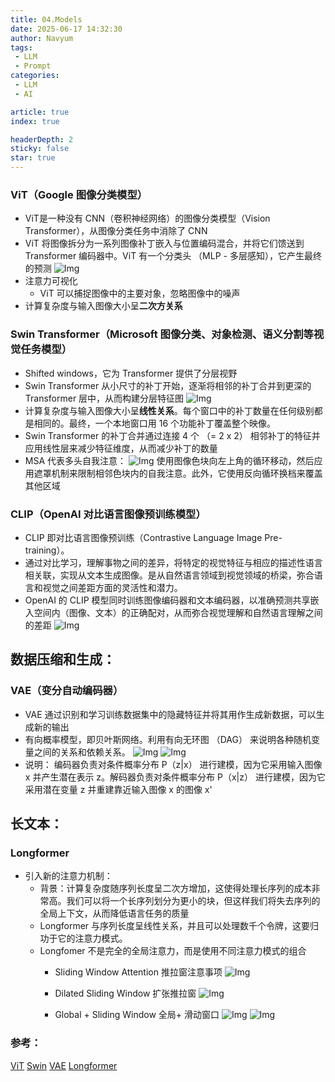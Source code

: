 ```yaml
---
title: 04.Models
date: 2025-06-17 14:32:30
author: Navyum
tags: 
 - LLM
 - Prompt
categories: 
 - LLM
 - AI

article: true
index: true

headerDepth: 2
sticky: false
star: true
---
```


### ViT（Google 图像分类模型）
* ViT是一种没有 CNN（卷积神经网络）的图像分类模型（Vision Transformer），从图像分类任务中消除了 CNN
* ViT 将图像拆分为一系列图像补丁嵌入与位置编码混合，并将它们馈送到 Transformer 编码器中。ViT 有一个分类头 （MLP - 多层感知），它产生最终的预测
  ![Img](https://raw.staticdn.net/Navyum/imgbed/pic/IMG/3f10b60a7e8a4b98fece3f16f2e3a2f9.png)
* 注意力可视化
    * ViT 可以捕捉图像中的主要对象，忽略图像中的噪声
* 计算复杂度与输入图像大小呈**二次方关系**

### Swin Transformer（Microsoft 图像分类、对象检测、语义分割等视觉任务模型）
* Shifted windows，它为 Transformer 提供了分层视野
* Swin Transformer 从小尺寸的补丁开始，逐渐将相邻的补丁合并到更深的 Transformer 层中，从而构建分层特征图
  ![Img](https://raw.staticdn.net/Navyum/imgbed/pic/IMG/883ed585110507bf48ceeb0738167620.png)
* 计算复杂度与输入图像大小呈**线性关系**。每个窗口中的补丁数量在任何级别都是相同的。最终，一个本地窗口用 16 个功能补丁覆盖整个映像。
* Swin Transformer 的补丁合并通过连接 4 个 （= 2 x 2） 相邻补丁的特征并应用线性层来减少特征维度，从而减少补丁的数量
* MSA 代表多头自我注意：
  ![Img](https://raw.staticdn.net/Navyum/imgbed/pic/IMG/a286804e56372a6dfbfab218d6e72ee3.png)
  使用图像色块向左上角的循环移动，然后应用遮罩机制来限制相邻色块内的自我注意。此外，它使用反向循环换档来覆盖其他区域

### CLIP（OpenAI 对比语言图像预训练模型）
* CLIP 即对比语言图像预训练（Contrastive Language Image Pre-training）。
* 通过对比学习，理解事物之间的差异，将特定的视觉特征与相应的描述性语言相关联，实现从文本生成图像。是从自然语言领域到视觉领域的桥梁，弥合语言和视觉之间差距方面的灵活性和潜力。
* OpenAI 的 CLIP 模型同时训练图像编码器和文本编码器，以准确预测共享嵌入空间内（图像、文本）的正确配对，从而弥合视觉理解和自然语言理解之间的差距
  ![Img](https://raw.staticdn.net/Navyum/imgbed/pic/IMG/d1aae62fffba675c9dfd2a78a5fcbe0e.png)


## 数据压缩和生成：
### VAE（变分自动编码器）
* VAE 通过识别和学习训练数据集中的隐藏特征并将其用作生成新数据，可以生成新的输出
* 有向概率模型，即贝叶斯网络。利用有向无环图 （DAG） 来说明各种随机变量之间的关系和依赖关系。
  ![Img](https://raw.staticdn.net/Navyum/imgbed/pic/IMG/c911644e66069245662d3ef9306df276.png)
  ![Img](https://raw.staticdn.net/Navyum/imgbed/pic/IMG/de3b3d6189e8e5f7560596c5170f317e.png)
* 说明：
  编码器负责对条件概率分布 P（z|x） 进行建模，因为它采用输入图像 x 并产生潜在表示 z。解码器负责对条件概率分布 P（x|z） 进行建模，因为它采用潜在变量 z 并重建靠近输入图像 x 的图像 x'

## 长文本：
### Longformer
* 引入新的注意力机制：
    * 背景：计算复杂度随序列长度呈二次方增加，这使得处理长序列的成本非常高。我们可以将一个长序列划分为更小的块，但这样我们将失去序列的全局上下文，从而降低语言任务的质量
    * Longformer 与序列长度呈线性关系，并且可以处理数千个令牌，这要归功于它的注意力模式。
    * Longfomer 不是完全的全局注意力，而是使用不同注意力模式的组合
        * Sliding Window Attention 推拉窗注意事项
          ![Img](https://raw.staticdn.net/Navyum/imgbed/pic/IMG/faf9abfce6195ac5af65fcf80e8b8c60.png)
        * Dilated Sliding Window 扩张推拉窗
          ![Img](https://raw.staticdn.net/Navyum/imgbed/pic/IMG/178be1055d3e8738db9928eab11f80fa.png)

        * Global + Sliding Window 全局+ 滑动窗口
          ![Img](https://raw.staticdn.net/Navyum/imgbed/pic/IMG/dec3a6bdcef0f15c7568955e11bcc45b.png)
        ![Img](https://raw.staticdn.net/Navyum/imgbed/pic/IMG/c4eda387c3aea582adba642da6a3900f.png)


### 参考：
[ViT](https://arxiv.org/pdf/2010.11929)
[Swin](https://arxiv.org/pdf/2103.14030)
[VAE](https://arxiv.org/pdf/1312.6114)
[Longformer](https://arxiv.org/pdf/2004.05150)
